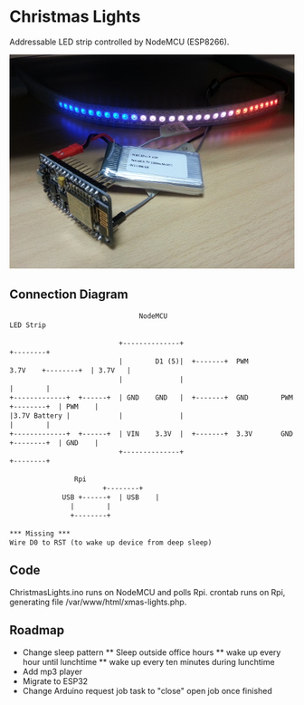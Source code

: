 # Christmas Lights

Addressable LED strip controlled by NodeMCU (ESP8266). 

!["Addressable LED strip controlled by NodeMCU"](images/IoTXmasLights.jpg)

## Connection Diagram

```
                                NodeMCU                                                 LED Strip

                           +--------------+                                            +--------+
                           |        D1 (5)|  +-------+  PWM        3.7V    +--------+  | 3.7V   |
                           |              |                                            |        |
+-------------+  +------+  | GND    GND   |  +-------+  GND        PWM     +--------+  | PWM    |
|3.7V Battery |            |              |                                            |        |
+-------------+  +------+  | VIN    3.3V  |  +-------+  3.3V       GND     +--------+  | GND    |
                           +--------------+                                            +--------+

			    Rpi
             		   +--------+
             USB +------+  | USB    |
			   |        |
			   +--------+

*** Missing ***
Wire D0 to RST (to wake up device from deep sleep)
```      

## Code

ChristmasLights.ino runs on NodeMCU and polls Rpi. crontab runs on Rpi, generating file /var/www/html/xmas-lights.php.

## Roadmap

* Change sleep pattern
** Sleep outside office hours
** wake up every hour until lunchtime
** wake up every ten minutes during lunchtime
* Add mp3 player
* Migrate to ESP32
* Change Arduino request job task to "close" open job once finished
